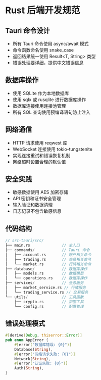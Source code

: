 # Rust 后端开发规范

## Tauri 命令设计
- 所有 Tauri 命令使用 async/await 模式
- 命令函数命名使用 snake_case
- 返回结果统一使用 Result<T, String> 类型
- 错误处理要详细，提供中文错误信息

## 数据库操作
- 使用 SQLite 作为本地数据库
- 使用 sqlx 或 rusqlite 进行数据库操作
- 数据库连接使用连接池管理
- 所有 SQL 查询使用预编译语句防止注入

## 网络通信
- HTTP 请求使用 reqwest 库
- WebSocket 连接使用 tokio-tungstenite
- 实现连接重试和错误恢复机制
- 网络超时设置合理的默认值

## 安全实践
- 敏感数据使用 AES 加密存储
- API 密钥和证书安全管理
- 输入验证和数据清理
- 日志记录不包含敏感信息

## 代码结构
```rust
// src-tauri/src/
├── main.rs              // 主入口
├── commands/            // Tauri 命令
│   ├── account.rs       // 账户相关命令
│   ├── trading.rs       // 交易相关命令
│   └── market.rs        // 行情相关命令
├── database/            // 数据库操作
│   ├── models.rs        // 数据模型
│   └── operations.rs    // 数据库操作
├── services/            // 业务服务
│   ├── market_service.rs // 行情服务
│   └── trading_service.rs // 交易服务
└── utils/               // 工具函数
    ├── crypto.rs        // 加密工具
    └── config.rs        // 配置管理
```

## 错误处理模式
```rust
#[derive(Debug, thiserror::Error)]
pub enum AppError {
    #[error("数据库错误: {0}")]
    Database(String),
    #[error("网络请求失败: {0}")]
    Network(String),
    #[error("认证失败: {0}")]
    Auth(String),
}
```